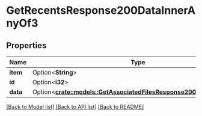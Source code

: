 # GetRecentsResponse200DataInnerAnyOf3

## Properties

Name | Type | Description | Notes
------------ | ------------- | ------------- | -------------
**item** | Option<**String**> |  | [optional]
**id** | Option<**i32**> |  | [optional]
**data** | Option<[**crate::models::GetAssociatedFilesResponse200AllOfDataInner**](getAssociatedFilesResponse200_allOf_data_inner.md)> |  | [optional]

[[Back to Model list]](../README.md#documentation-for-models) [[Back to API list]](../README.md#documentation-for-api-endpoints) [[Back to README]](../README.md)


